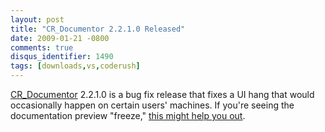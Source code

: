 ```yaml
---
layout: post
title: "CR_Documentor 2.2.1.0 Released"
date: 2009-01-21 -0800
comments: true
disqus_identifier: 1490
tags: [downloads,vs,coderush]
---
```

[CR_Documentor](http://code.google.com/p/cr-documentor/) 2.2.1.0 is a
bug fix release that fixes a UI hang that would occasionally happen on
certain users' machines. If you're seeing the documentation preview
"freeze," [this might help you
out](http://cr-documentor.googlecode.com/files/CR_Documentor-2.2.1.0.zip).
